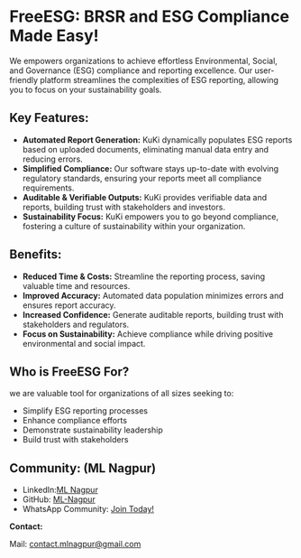 # FreeESG: BRSR and ESG Compliance Made Easy!

We empowers organizations to achieve effortless Environmental, Social, and Governance (ESG) compliance and reporting excellence. Our user-friendly platform streamlines the complexities of ESG reporting, allowing you to focus on your sustainability goals.

## **Key Features:**

* **Automated Report Generation:** KuKi dynamically populates ESG reports based on uploaded documents, eliminating manual data entry and reducing errors.
* **Simplified Compliance:** Our software stays up-to-date with evolving regulatory standards, ensuring your reports meet all compliance requirements.
* **Auditable & Verifiable Outputs:** KuKi provides verifiable data and reports, building trust with stakeholders and investors.
* **Sustainability Focus:** KuKi empowers you to go beyond compliance, fostering a culture of sustainability within your organization.

## **Benefits:**

* **Reduced Time & Costs:** Streamline the reporting process, saving valuable time and resources.
* **Improved Accuracy:** Automated data population minimizes errors and ensures report accuracy.
* **Increased Confidence:** Generate auditable reports, building trust with stakeholders and regulators.
* **Focus on Sustainability:** Achieve compliance while driving positive environmental and social impact.

## **Who is FreeESG For?**

we are valuable tool for organizations of all sizes seeking to:

* Simplify ESG reporting processes
* Enhance compliance efforts
* Demonstrate sustainability leadership
* Build trust with stakeholders

## **Community: (ML Nagpur)**

- LinkedIn:[ML Nagpur](https://linkedin.com/company/mlnagpur/) 
- GitHub: [ML-Nagpur](https://github.com/ML-Nagpur)
- WhatsApp Community: [Join Today!](https://chat.whatsapp.com/I9oaXzsZ1eAGKg1bIj6lQh)

**Contact:**

Mail: contact.mlnagpur@gmail.com

